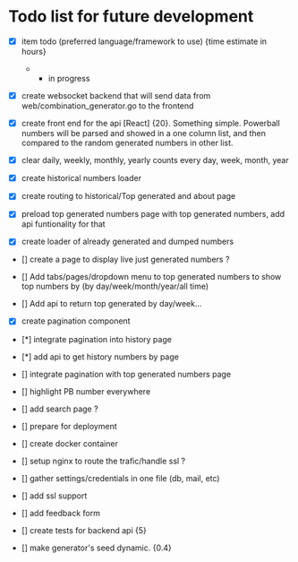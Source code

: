 # Todo list for future development
- [x] item todo (preferred language/framework to use) {time estimate in hours} 
   * - in progress

- [x] create websocket backend that will send data from web/combination_generator.go to the frontend

- [x] create front end for the api [React] {20}. Something simple. Powerball numbers will be parsed and showed in a one column list, and then compared to the random generated numbers in other list.

- [x] clear daily, weekly, monthly, yearly counts every day, week, month, year

- [x] create historical numbers loader

- [x] create routing to historical/Top generated and about page 

- [x] preload top generated numbers page with top generated numbers, add api funtionality for that

- [x] create loader of already generated and dumped numbers

- [] create a page to display live just generated numbers ?

- [] Add tabs/pages/dropdown menu to top generated numbers to show top numbers by (by day/week/month/year/all time)

- [] Add api to return top generated by day/week...

- [x] create pagination component

- [*] integrate pagination into history page

- [*] add api to get history numbers by page

- [] integrate pagination with top generated numbers page

- [] highlight PB number everywhere

- [] add search page ?

- [] prepare for deployment 

- [] create docker container

- [] setup nginx to route the trafic/handle ssl ?

- [] gather settings/credentials in one file (db, mail, etc)

- [] add ssl support 

- [] add feedback form

- [] create tests for backend api {5} 

- [] make generator's seed dynamic. {0.4}
